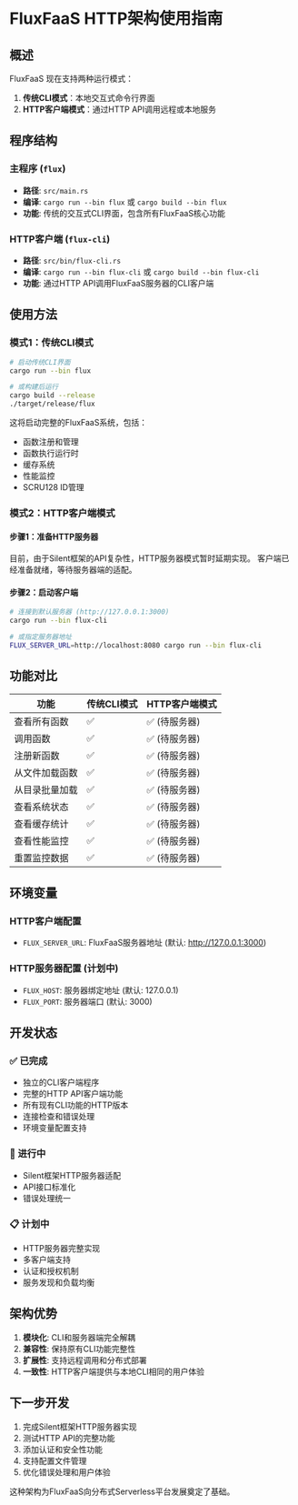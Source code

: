 # FluxFaaS HTTP架构使用指南

## 概述

FluxFaaS 现在支持两种运行模式：
1. **传统CLI模式**：本地交互式命令行界面
2. **HTTP客户端模式**：通过HTTP API调用远程或本地服务

## 程序结构

### 主程序 (`flux`)
- **路径**: `src/main.rs`
- **编译**: `cargo run --bin flux` 或 `cargo build --bin flux`
- **功能**: 传统的交互式CLI界面，包含所有FluxFaaS核心功能

### HTTP客户端 (`flux-cli`)
- **路径**: `src/bin/flux-cli.rs`
- **编译**: `cargo run --bin flux-cli` 或 `cargo build --bin flux-cli`
- **功能**: 通过HTTP API调用FluxFaaS服务器的CLI客户端

## 使用方法

### 模式1：传统CLI模式
```bash
# 启动传统CLI界面
cargo run --bin flux

# 或构建后运行
cargo build --release
./target/release/flux
```

这将启动完整的FluxFaaS系统，包括：
- 函数注册和管理
- 函数执行运行时
- 缓存系统
- 性能监控
- SCRU128 ID管理

### 模式2：HTTP客户端模式

#### 步骤1：准备HTTP服务器
目前，由于Silent框架的API复杂性，HTTP服务器模式暂时延期实现。
客户端已经准备就绪，等待服务器端的适配。

#### 步骤2：启动客户端
```bash
# 连接到默认服务器 (http://127.0.0.1:3000)
cargo run --bin flux-cli

# 或指定服务器地址
FLUX_SERVER_URL=http://localhost:8080 cargo run --bin flux-cli
```

## 功能对比

| 功能 | 传统CLI模式 | HTTP客户端模式 |
|------|------------|-------------|
| 查看所有函数 | ✅ | ✅ (待服务器) |
| 调用函数 | ✅ | ✅ (待服务器) |
| 注册新函数 | ✅ | ✅ (待服务器) |
| 从文件加载函数 | ✅ | ✅ (待服务器) |
| 从目录批量加载 | ✅ | ✅ (待服务器) |
| 查看系统状态 | ✅ | ✅ (待服务器) |
| 查看缓存统计 | ✅ | ✅ (待服务器) |
| 查看性能监控 | ✅ | ✅ (待服务器) |
| 重置监控数据 | ✅ | ✅ (待服务器) |

## 环境变量

### HTTP客户端配置
- `FLUX_SERVER_URL`: FluxFaaS服务器地址 (默认: http://127.0.0.1:3000)

### HTTP服务器配置 (计划中)
- `FLUX_HOST`: 服务器绑定地址 (默认: 127.0.0.1)
- `FLUX_PORT`: 服务器端口 (默认: 3000)

## 开发状态

### ✅ 已完成
- 独立的CLI客户端程序
- 完整的HTTP API客户端功能
- 所有现有CLI功能的HTTP版本
- 连接检查和错误处理
- 环境变量配置支持

### 🚧 进行中
- Silent框架HTTP服务器适配
- API接口标准化
- 错误处理统一

### 📋 计划中
- HTTP服务器完整实现
- 多客户端支持
- 认证和授权机制
- 服务发现和负载均衡

## 架构优势

1. **模块化**: CLI和服务器端完全解耦
2. **兼容性**: 保持原有CLI功能完整性
3. **扩展性**: 支持远程调用和分布式部署
4. **一致性**: HTTP客户端提供与本地CLI相同的用户体验

## 下一步开发

1. 完成Silent框架HTTP服务器实现
2. 测试HTTP API的完整功能
3. 添加认证和安全性功能
4. 支持配置文件管理
5. 优化错误处理和用户体验

这种架构为FluxFaaS向分布式Serverless平台发展奠定了基础。

